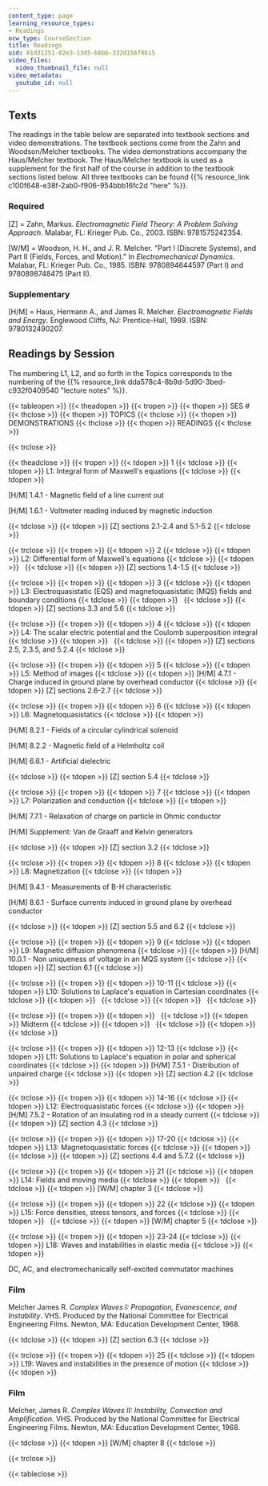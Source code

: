 ```yaml
---
content_type: page
learning_resource_types:
- Readings
ocw_type: CourseSection
title: Readings
uid: 81d31251-82e3-13d5-b6bb-332d156f0b15
video_files:
  video_thumbnail_file: null
video_metadata:
  youtube_id: null
---
```


Texts
-----

The readings in the table below are separated into textbook sections and video demonstrations. The textbook sections come from the Zahn and Woodson/Melcher textbooks. The video demonstrations accompany the Haus/Melcher textbook. The Haus/Melcher textbook is used as a supplement for the first half of the course in addition to the textbook sections listed below. All three textbooks can be found {{% resource_link c100f648-e38f-2ab0-f906-954bbb16fc2d "here" %}}.

### Required

\[Z\] = Zahn, Markus. _Electromagnetic Field Theory: A Problem Solving Approach_. Malabar, FL: Krieger Pub. Co., 2003. ISBN: 9781575242354.

\[W/M\] = Woodson, H. H., and J. R. Melcher. "Part I (Discrete Systems), and Part II (Fields, Forces, and Motion)." In _Electromechanical Dynamics_. Malabar, FL: Krieger Pub. Co., 1985. ISBN: 9780894644597 (Part I) and 9780898748475 (Part II).

### Supplementary

\[H/M\] = Haus, Hermann A., and James R. Melcher. _Electromagnetic Fields and Energy_. Englewood Cliffs, NJ: Prentice-Hall, 1989. ISBN: 9780132490207.

Readings by Session
-------------------

The numbering L1, L2, and so forth in the Topics corresponds to the numbering of the {{% resource_link dda578c4-8b9d-5d90-3bed-c932f0409540 "lecture notes" %}}.

{{< tableopen >}}
{{< theadopen >}}
{{< tropen >}}
{{< thopen >}}
SES #
{{< thclose >}}
{{< thopen >}}
TOPICS
{{< thclose >}}
{{< thopen >}}
DEMONSTRATIONS
{{< thclose >}}
{{< thopen >}}
READINGS
{{< thclose >}}

{{< trclose >}}

{{< theadclose >}}
{{< tropen >}}
{{< tdopen >}}
1
{{< tdclose >}}
{{< tdopen >}}
L1: Integral form of Maxwell's equations
{{< tdclose >}}
{{< tdopen >}}


\[H/M\] 1.4.1 - Magnetic field of a line current out

\[H/M\] 1.6.1 - Voltmeter reading induced by magnetic induction


{{< tdclose >}}
{{< tdopen >}}
\[Z\] sections 2.1-2.4 and 5.1-5.2
{{< tdclose >}}

{{< trclose >}}
{{< tropen >}}
{{< tdopen >}}
2
{{< tdclose >}}
{{< tdopen >}}
L2: Differential form of Maxwell's equations
{{< tdclose >}}
{{< tdopen >}}
 
{{< tdclose >}}
{{< tdopen >}}
\[Z\] sections 1.4-1.5
{{< tdclose >}}

{{< trclose >}}
{{< tropen >}}
{{< tdopen >}}
3
{{< tdclose >}}
{{< tdopen >}}
L3: Electroquasistatic (EQS) and magnetoquasistatic (MQS) fields and boundary conditions
{{< tdclose >}}
{{< tdopen >}}
 
{{< tdclose >}}
{{< tdopen >}}
\[Z\] sections 3.3 and 5.6
{{< tdclose >}}

{{< trclose >}}
{{< tropen >}}
{{< tdopen >}}
4
{{< tdclose >}}
{{< tdopen >}}
L4: The scalar electric potential and the Coulomb superposition integral
{{< tdclose >}}
{{< tdopen >}}
 
{{< tdclose >}}
{{< tdopen >}}
\[Z\] sections 2.5, 2.3.5, and 5.2.4
{{< tdclose >}}

{{< trclose >}}
{{< tropen >}}
{{< tdopen >}}
5
{{< tdclose >}}
{{< tdopen >}}
L5: Method of images
{{< tdclose >}}
{{< tdopen >}}
\[H/M\] 4.7.1 - Charge induced in ground plane by overhead conductor
{{< tdclose >}}
{{< tdopen >}}
\[Z\] sections 2.6-2.7
{{< tdclose >}}

{{< trclose >}}
{{< tropen >}}
{{< tdopen >}}
6
{{< tdclose >}}
{{< tdopen >}}
L6: Magnetoquasistatics
{{< tdclose >}}
{{< tdopen >}}


\[H/M\] 8.2.1 - Fields of a circular cylindrical solenoid

\[H/M\] 8.2.2 - Magnetic field of a Helmholtz coil

\[H/M\] 6.6.1 - Artificial dielectric


{{< tdclose >}}
{{< tdopen >}}
\[Z\] section 5.4
{{< tdclose >}}

{{< trclose >}}
{{< tropen >}}
{{< tdopen >}}
7
{{< tdclose >}}
{{< tdopen >}}
L7: Polarization and conduction
{{< tdclose >}}
{{< tdopen >}}


\[H/M\] 7.7.1 - Relaxation of charge on particle in Ohmic conductor

\[H/M\] Supplement: Van de Graaff and Kelvin generators


{{< tdclose >}}
{{< tdopen >}}
\[Z\] section 3.2
{{< tdclose >}}

{{< trclose >}}
{{< tropen >}}
{{< tdopen >}}
8
{{< tdclose >}}
{{< tdopen >}}
L8: Magnetization
{{< tdclose >}}
{{< tdopen >}}


\[H/M\] 9.4.1 - Measurements of B-H characteristic

\[H/M\] 8.6.1 - Surface currents induced in ground plane by overhead conductor


{{< tdclose >}}
{{< tdopen >}}
\[Z\] section 5.5 and 6.2
{{< tdclose >}}

{{< trclose >}}
{{< tropen >}}
{{< tdopen >}}
9
{{< tdclose >}}
{{< tdopen >}}
L9: Magnetic diffusion phenomena
{{< tdclose >}}
{{< tdopen >}}
\[H/M\] 10.0.1 - Non uniqueness of voltage in an MQS system
{{< tdclose >}}
{{< tdopen >}}
\[Z\] section 6.1
{{< tdclose >}}

{{< trclose >}}
{{< tropen >}}
{{< tdopen >}}
10-11
{{< tdclose >}}
{{< tdopen >}}
L10: Solutions to Laplace's equation in Cartesian coordinates
{{< tdclose >}}
{{< tdopen >}}
 
{{< tdclose >}}
{{< tdopen >}}
 
{{< tdclose >}}

{{< trclose >}}
{{< tropen >}}
{{< tdopen >}}
 
{{< tdclose >}}
{{< tdopen >}}
Midterm
{{< tdclose >}}
{{< tdopen >}}
 
{{< tdclose >}}
{{< tdopen >}}
 
{{< tdclose >}}

{{< trclose >}}
{{< tropen >}}
{{< tdopen >}}
12-13
{{< tdclose >}}
{{< tdopen >}}
L11: Solutions to Laplace's equation in polar and spherical coordinates
{{< tdclose >}}
{{< tdopen >}}
\[H/M\] 7.5.1 - Distribution of unpaired charge
{{< tdclose >}}
{{< tdopen >}}
\[Z\] section 4.2
{{< tdclose >}}

{{< trclose >}}
{{< tropen >}}
{{< tdopen >}}
14-16
{{< tdclose >}}
{{< tdopen >}}
L12: Electroquasistatic forces
{{< tdclose >}}
{{< tdopen >}}
\[H/M\] 7.5.2 - Rotation of an insulating rod in a steady current
{{< tdclose >}}
{{< tdopen >}}
\[Z\] section 4.3
{{< tdclose >}}

{{< trclose >}}
{{< tropen >}}
{{< tdopen >}}
17-20
{{< tdclose >}}
{{< tdopen >}}
L13: Magnetoquasistatic forces
{{< tdclose >}}
{{< tdopen >}}
 
{{< tdclose >}}
{{< tdopen >}}
\[Z\] sections 4.4 and 5.7.2
{{< tdclose >}}

{{< trclose >}}
{{< tropen >}}
{{< tdopen >}}
21
{{< tdclose >}}
{{< tdopen >}}
L14: Fields and moving media
{{< tdclose >}}
{{< tdopen >}}
 
{{< tdclose >}}
{{< tdopen >}}
\[W/M\] chapter 3
{{< tdclose >}}

{{< trclose >}}
{{< tropen >}}
{{< tdopen >}}
22
{{< tdclose >}}
{{< tdopen >}}
L15: Force densities, stress tensors, and forces
{{< tdclose >}}
{{< tdopen >}}
 
{{< tdclose >}}
{{< tdopen >}}
\[W/M\] chapter 5
{{< tdclose >}}

{{< trclose >}}
{{< tropen >}}
{{< tdopen >}}
23-24
{{< tdclose >}}
{{< tdopen >}}
L18: Waves and instabilities in elastic media
{{< tdclose >}}
{{< tdopen >}}


DC, AC, and electromechanically self-excited commutator machines

### Film

Melcher James R. _Complex Waves I: Propagation, Evanescence, and Instability_. VHS. Produced by the National Committee for Electrical Engineering Films. Newton, MA: Education Development Center, 1968.


{{< tdclose >}}
{{< tdopen >}}
\[Z\] section 6.3
{{< tdclose >}}

{{< trclose >}}
{{< tropen >}}
{{< tdopen >}}
25
{{< tdclose >}}
{{< tdopen >}}
L19: Waves and instabilities in the presence of motion
{{< tdclose >}}
{{< tdopen >}}


### Film

Melcher, James R. _Complex Waves II: Instability, Convection and Amplification_. VHS. Produced by the National Committee for Electrical Engineering Films. Newton, MA: Education Development Center, 1968.


{{< tdclose >}}
{{< tdopen >}}
\[W/M\] chapter 8
{{< tdclose >}}

{{< trclose >}}

{{< tableclose >}}